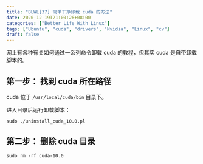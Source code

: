 ```yaml
---
title: "BLWL[37] 简单干净卸载 cuda 的方法"
date: 2020-12-19T21:00:26+08:00
categories: ["Better Life With Linux"]
tags: ["Ubuntu", "cuda", "drivers", "Nvidia", "Linux", "cv"]
draft: false
---
```


网上有各种有关如何通过一系列命令卸载 cuda 的教程，但其实 cuda 是自带卸载脚本的。  

## 第一步： 找到 cuda 所在路径
cuda 位于 `/usr/local/cuda/bin` 目录下。  

进入目录后运行卸载脚本：  

```
sudo ./uninstall_cuda_10.0.pl
```

## 第二步： 删除 cuda 目录

```
sudo rm -rf cuda-10.0
```

